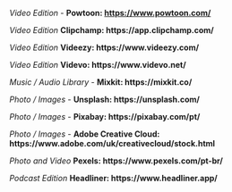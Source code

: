 <i> Video Edition </i> - <b> Powtoon: https://www.powtoon.com/ </b>
<p><i> Video Edition </i> <b> Clipchamp: https://app.clipchamp.com/</b>
  <p><i> Video Edition </i> <b> Videezy: https://www.videezy.com/ </b>
    <p><i> Video Edition </i> <b> Videvo: https://www.videvo.net/</b>
      <p> <i> Music / Audio Library </i> - <b> Mixkit: https://mixkit.co/ </b>
<p> <i> Photo / Images </i> - <b> Unsplash: https://unsplash.com/ </b>
<p> <i> Photo / Images </i> - <b> Pixabay: https://pixabay.com/pt/ </b>
<p> <i> Photo / Images </i> - <b> Adobe Creative Cloud: https://www.adobe.com/uk/creativecloud/stock.html  </b>
   <p><i> Photo and Video </i> <b> Pexels: https://www.pexels.com/pt-br/ </b>
<p><i> Podcast Edition </i> <b> Headliner: https://www.headliner.app/ </b>
